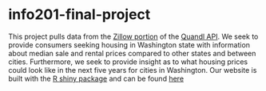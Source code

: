# info201-final-project
This project pulls data from the [Zillow portion](https://www.quandl.com/data/ZILLOW-Zillow-Real-Estate-Research/documentation/data-organization) of the [Quandl API](https://docs.quandl.com/). We seek to provide consumers seeking housing in Washington state with information about median sale and rental prices compared to other states and between cities. Furthermore, we seek to provide insight as to what housing prices could look like in the next five years for cities in Washington. Our website is built with the [R shiny package](https://shiny.rstudio.com/) and can be found [here](https://jamesbmc.shinyapps.io/info201-final-project/)
